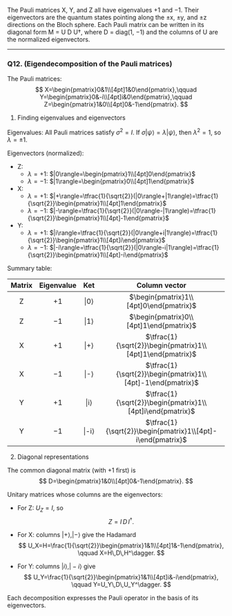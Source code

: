 The Pauli matrices X, Y, and Z all have eigenvalues +1 and −1. Their eigenvectors are the quantum states pointing along the ±x, ±y, and ±z directions on the Bloch sphere. Each Pauli matrix can be written in its diagonal form M = U D U†, where D = diag(1, −1) and the columns of U are the normalized eigenvectors.

---

### Q12. (Eigendecomposition of the Pauli matrices)

The Pauli matrices:
$$
X=\begin{pmatrix}0&1\\[4pt]1&0\end{pmatrix},\qquad
Y=\begin{pmatrix}0&-i\\[4pt]i&0\end{pmatrix},\qquad
Z=\begin{pmatrix}1&0\\[4pt]0&-1\end{pmatrix}.
$$

1. Finding eigenvalues and eigenvectors

Eigenvalues:
All Pauli matrices satisfy $\sigma^2=I$. If $\sigma|\psi\rangle=\lambda|\psi\rangle$, then $\lambda^2=1$, so $\lambda=\pm1$.

Eigenvectors (normalized):
- Z:
    - $\lambda=+1$: $|0\rangle=\begin{pmatrix}1\\[4pt]0\end{pmatrix}$
    - $\lambda=-1$: $|1\rangle=\begin{pmatrix}0\\[4pt]1\end{pmatrix}$
- X:
    - $\lambda=+1$: $|+\rangle=\tfrac{1}{\sqrt{2}}(|0\rangle+|1\rangle)=\tfrac{1}{\sqrt{2}}\begin{pmatrix}1\\[4pt]1\end{pmatrix}$
    - $\lambda=-1$: $|-\rangle=\tfrac{1}{\sqrt{2}}(|0\rangle-|1\rangle)=\tfrac{1}{\sqrt{2}}\begin{pmatrix}1\\[4pt]-1\end{pmatrix}$
- Y:
    - $\lambda=+1$: $|i\rangle=\tfrac{1}{\sqrt{2}}(|0\rangle+i|1\rangle)=\tfrac{1}{\sqrt{2}}\begin{pmatrix}1\\[4pt]i\end{pmatrix}$
    - $\lambda=-1$: $|-i\rangle=\tfrac{1}{\sqrt{2}}(|0\rangle-i|1\rangle)=\tfrac{1}{\sqrt{2}}\begin{pmatrix}1\\[4pt]-i\end{pmatrix}$

Summary table:

| Matrix | Eigenvalue | Ket | Column vector |
|:------:|:----------:|:---:|:-------------:|
| Z | +1 | \|0&rang; | $\begin{pmatrix}1\\[4pt]0\end{pmatrix}$ |
| Z | −1 | \|1&rang; | $\begin{pmatrix}0\\[4pt]1\end{pmatrix}$ |
| X | +1 | \|+&rang; | $\tfrac{1}{\sqrt{2}}\begin{pmatrix}1\\[4pt]1\end{pmatrix}$ |
| X | −1 | \|-&rang; | $\tfrac{1}{\sqrt{2}}\begin{pmatrix}1\\[4pt]-1\end{pmatrix}$ |
| Y | +1 | \|i&rang; | $\tfrac{1}{\sqrt{2}}\begin{pmatrix}1\\[4pt]i\end{pmatrix}$ |
| Y | −1 | \|-i&rang; | $\tfrac{1}{\sqrt{2}}\begin{pmatrix}1\\[4pt]-i\end{pmatrix}$ |

2. Diagonal representations

The common diagonal matrix (with +1 first) is
$$
D=\begin{pmatrix}1&0\\[4pt]0&-1\end{pmatrix}.
$$

Unitary matrices whose columns are the eigenvectors:

- For Z: $U_Z=I$, so
    $$
    Z=I\,D\,I^\dagger.
    $$

- For X: columns $|+\rangle,|-\rangle$ give the Hadamard
    $$
    U_X=H=\frac{1}{\sqrt{2}}\begin{pmatrix}1&1\\[4pt]1&-1\end{pmatrix},
    \qquad X=H\,D\,H^\dagger.
    $$

- For Y: columns $|i\rangle,|-i\rangle$ give
    $$
    U_Y=\frac{1}{\sqrt{2}}\begin{pmatrix}1&1\\[4pt]i&-i\end{pmatrix},
    \qquad Y=U_Y\,D\,U_Y^\dagger.
    $$

Each decomposition expresses the Pauli operator in the basis of its eigenvectors.
